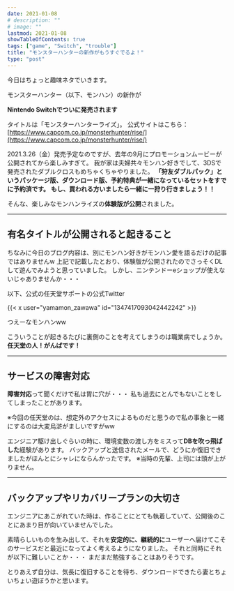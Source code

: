 ```yaml
---
date: 2021-01-08
# description: ""
# image: ""
lastmod: 2021-01-08
showTableOfContents: true
tags: ["game", "Switch", "trouble"]
title: "モンスターハンターの新作がもうすぐでるよ！"
type: "post"
---
```


今日はちょっと趣味ネタでいきます。

モンスターハンター（以下、モンハン）の新作が

**Nintendo Switchでついに発売されます**

タイトルは「モンスターハンターライズ」。
公式サイトはこちら：[https://www.capcom.co.jp/monsterhunter/rise/](https://www.capcom.co.jp/monsterhunter/rise/)

2021.3.26（金）発売予定なのですが、去年の9月にプロモーションムービーが公開されてから楽しみすぎて。
我が家は夫婦共々モンハン好きでして、3DSで発売されたダブルクロスもめちゃくちゃやりました。
**「狩友ダブルパック」**というパッケージ版、ダウンロード版、予約特典が一緒になっているセットをすでに予約済です。
もし、買われる方いましたら一緒に**一狩り行きましょう！！**

そんな、楽しみなモンハンライズの**体験版が公開**されました。

---

## 有名タイトルが公開されると起きること

ちなみに今日のブログ内容は、別にモンハン好きがモンハン愛を語るだけの記事ではありませんw
上記で記載したとおり、体験版が公開されたのでさっそくDLして遊んでみようと思っていました。
しかし、ニンテンドーeショップが使えないじゃありませんか・・・

以下、公式の任天堂サポートの公式Twitter

{{< x user="yamamon_zawawa" id="1347417093042442242" >}}

つえーなモンハンww

こういうことが起きるたびに裏側のことを考えてしまうのは職業病でしょうか。
**任天堂の人！がんばです！**

---

## サービスの障害対応

**障害対応**って聞くだけで私は胃に穴が・・・
私も過去にとんでもないことをしてしまったことがあります。

※今回の任天堂のは、想定外のアクセスによるものだと思うので私の事象と一緒にするのは大変烏滸がましいですがww

エンジニア駆け出しぐらいの時に、環境変数の渡し方をミスって**DBを吹っ飛ばした**経験があります。
バックアップと送信されたメールで、どうにか復旧できましたがほんとにシャレにならんかったです。
※当時の先輩、上司には頭が上がりません。

---

## バックアップやリカバリープランの大切さ

エンジニアにあこがれていた時は、作ることにとても執着していて、公開後のことにあまり目が向いていませんでした。

素晴らしいものを生み出して、それを**安定的に、継続的に**ユーザーへ届けてこそのサービスだと最近になってよく考えるようになりました。
それと同時にそれが以下に難しいことか・・・
まだまだ勉強することはありそうです。

とりあえず自分は、気長に復旧することを待ち、ダウンロードできたら妻とちょいちょい遊ぼうかと思います。

